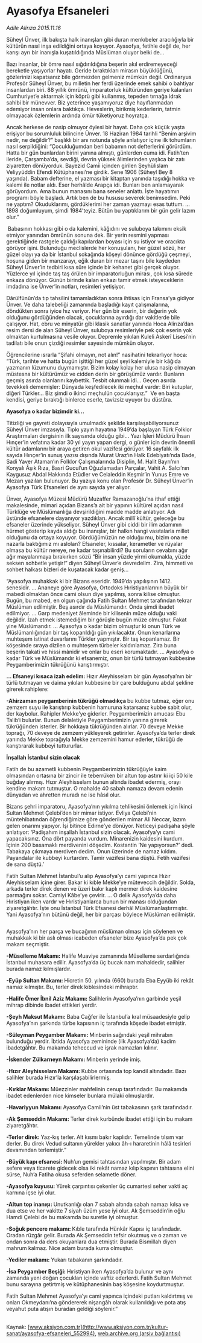 # Ayasofya Efsaneleri

*Adile Alirıza 2015.11.16*

<div class="pNewsDetailMainContent ctx_content" itemprop="articleBody">
 <p>
  Süheyl Ünver, ilk bakışta halk inanışları gibi duran menkıbeler aracılığıyla bir kültürün nasıl inşa edildiğini ortaya koyuyor. Ayasofya, fetihle değil de, her karışı ayrı bir inanışla kuşatıldığında Müslüman oluyor belki de…
 </p>
 <p>
  Bazı insanlar, bir ömre nasıl sığdırıldığına beşerin akıl erdiremeyeceği bereketle yaşıyorlar hayatı. Geride bıraktıkları mirasın büyüklüğünü, gözlerinizi kapatsanız bile görmezden gelmeniz mümkün değil. Ordinaryus Profesör Süheyl Ünver, bu milletin her ferdi üzerinde emek sahibi o bahtiyar insanlardan biri. 88 yıllık ömrünü, imparatorluk kültüründen geriye kalanları Cumhuriyet’e aktarmak için köprü gibi kullanmış, tepeden tırnağa idrak sahibi bir münevver. Biz yeterince yaşamıyoruz diye hayıflanmadan edemiyor insan onlara baktıkça. Heveslerin, birikmiş kederlerin, tatmin olmayacak özlemlerin ardında ömür tüketiyoruz hoyratça.
 </p>
 <p>
  Ancak herkese de nasip olmuyor öylesi bir hayat. Daha çok küçük yaşta erişiyor bu sorumluluk bilincine Ünver. 18 Haziran 1984 tarihli “Benim arşivim nedir, ne değildir?” başlıklı bir anı notunda şöyle anlatıyor içine ilk tohumların nasıl serpildiğini: “Çocukluğumdan beri babamın not defterlerini görürdüm. Hatta bir gün bunlardan birini yanına almıştı, günlerden cuma idi. Fatih’ten ileride, Çarşamba’da, sevdiği, devrin yüksek âlimlerinden yaşlıca bir zatı ziyaretten dönüyorduk. Bayezid Camii içinden girilen Şeyhülislam Veliyyüddin Efendi Kütüphanesi’ne girdik. Sene 1906 (Süheyl Bey 8 yaşında). Babam defterine, el yazması bir kitaptan yanında taşıdığı hokka ve kalemi ile notlar aldı. Eser herhâlde Arapça idi. Bunları ben anlamayarak görüyordum. Ama bunun manasını bana seneler anlattı. İşte hayatımın programı böyle başladı. Artık ben de bu hususu severek benimsedim. Peki ne yaptım? Okuduklarımı, gördüklerimi her zaman yazmayı esas tuttum. ... 1898 doğumluyum, şimdi 1984’teyiz. Bütün bu yaptıklarım bir gün gelir lazım olur.”
 </p>
 <p>
  <img alt="" src="/web/20151124082542im_/http://www.aksiyon.com.tr/kultur-sanat/ http:/medya.aksiyon.com.tr/aksiyon/2015/11/16/573098.jpg "/>
  Babasının hokkası gibi o da kalemini, kâğıdını ve suluboya takımını eksik etmiyor yanından ömrünün sonuna dek. Bir yerin resmini yapması gerektiğinde rastgele çaldığı kapılardan boyası için su istiyor ve oracıkta görüyor işini. Bulunduğu meclislerde her konuşulanı, her güzel sözü, her güzel olayı ya da bir İstanbul sokağında köşeyi dönünce gördüğü çeşmeyi, hoşuna giden bir manzarayı, eğik duran bir mezar taşını bile kaydeden Süheyl Ünver’in tedbiri kısa süre içinde bir kehanet gibi gerçek oluyor. Yüzlerce yıl içinde taş taş örülen bir imparatorluğun mirası, çok kısa sürede enkaza dönüyor. Günün birinde kalan enkazı tamir etmek isteyeceklerin imdadına ise Ünver’in notları, resimleri yetişiyor.
 </p>
 <p>
  Dârülfünûn’da tıp tahsilini tamamladıktan sonra ihtisas için Fransa’ya gidiyor Ünver. Ve daha talebeliği zamanında başladığı kayıt çalışmalarına, döndükten sonra iyice hız veriyor. Her gün bir eserin, bir değerin yok olduğunu gördüğünden olacak, çocuklarına ayırdığı dar vakitlerde bile çalışıyor. Hat, ebru ve minyatür gibi klasik sanatlar yanında Hoca Alirıza’dan resim dersi de alan Süheyl Ünver, suluboya resimleriyle pek çok eserin yok olmaktan kurtulmasına vesile oluyor. Depremle yıkılan Kuleli Askerî Lisesi’nin tadilatı bile onun çizdiği resimler sayesinde mümkün oluyor.
 </p>
 <p>
  Öğrencilerine ısrarla “Şifahi olmayın, not alın!” nasihatini tekrarlıyor hoca: “Türk, tarihte ve hatta bugün işittiği her güzel şeyi kalemiyle bir kâğıda yazmanın lüzumunu duymamıştır. Bizim kolay kolay her ulusa nasip olmayan müstesna bir kültürümüz ve cidden derin bir görüşümüz vardır. Bunların geçmiş asırda olanlarını kaybettik. Tesbit olunmalı idi... Geçen asırda tevekkeli dememişler: Dünyada keşfedilecek iki meçhul vardır: Biri kutuplar, diğeri Türkler... Biz şimdi o ikinci meçhulün çocuklarıyız.”  Ve en başta kendisi, geriye bıraktığı binlerce eserle, tavizsiz uyuyor bu düstûra.
 </p>
 <p>
  <strong>
   Ayasofya o kadar bizimdir ki...
  </strong>
 </p>
 <p>
  Titizliği ve gayreti dolayısıyla umulmadık şekilde karşılaşabiliyorsunuz Süheyl Ünver imzasıyla. Tıpkı yayın hayatına 1949’da başlayan Türk Folklor Araştırmaları dergisinin ilk sayısında olduğu gibi... Yazı İşleri Müdürü İhsan Hınçer’in vefatına kadar 30 yıl yayın yapan dergi, o günler için devrin önemli kültür adamlarını bir araya getiren okul vazifesi görüyor. 16 sayfalık ilk sayıda Hınçer’in sunuş yazısı dışında Murat Uraz’ın Halk Edebiyatı’nda Bade, Sadi Yaver Ataman’ın Folklor Çalışmalarında Disiplin, M. Halit Bayrı’nın Konyalı Âşık Rıza, Basri Gucul’un Oğuzlamadan Parçalar, Vahit A. Salcı’nın Kaygusuz Abdal Hakkında Etüdler ve Celaleddin Keşmir’in Yunus Emre ve Mezarı yazıları bulunuyor. Bu yazıya konu olan Profesör Dr. Süheyl Ünver’in Ayasofya Türk Efsaneleri de aynı sayıda yer alıyor.
 </p>
 <p>
  Ünver, Ayasofya Müzesi Müdürü Muzaffer Ramazanoğlu’na ithaf ettiği makalesinde, mimari açıdan Bizans’a ait bir yapının kültürel açıdan nasıl Türklüğe ve Müslümanlığa devşirildiğini madde madde anlatıyor. Adı üstünde efsanelere dayanıyor yazdıkları. Ancak millî kültür, geleceğe bu efsaneler üzerinde yükseliyor. Süheyl Ünver gibi ciddi bir ilim adamının hürmet gösterip kayda aldığı bu inanışlar, bir halkın hangi vasıtalarla millet olduğunu da ortaya koyuyor. Gördüğümüzün ne olduğu mu, bizim ona ne nazarla baktığımız mı aslolan? Efsaneler, kıssalar, kerametler ve rüyalar olmasa bu kültür nereye, ne kadar taşınabilirdi? Bu soruların cevabını ağır ağır mayalanmaya bırakırken sözü “Bir insan yüzde yirmi okumakla, yüzde seksen sohbetle yetişir!” diyen Süheyl Ünver’e devredelim. Zira, himmeti ve sohbet halkası bizleri de kuşatacak kadar geniş...
 </p>
 <p>
  “Ayasofya muhakkak ki bir Bizans eseridir. 1949’da yapılışının 1412. senesidir. ... Ananeye göre Ayasofya, Ortodoks Hıristiyanlarının büyük bir mabedi olmaktan önce cami olsun diye yapılmış, sonra kilise olmuştur. Bugün, bu mabed, en olgun çağında Fatih Sultan Mehmet tarafından tekrar Müslüman edilmiştir. Beş asırdır da Müslümandır. Onda şimdi ibadet edilmiyor. ... Garp medeniyet âleminde bir kilisenin müze olduğu vaki değildir. İzah etmek istemediğim bir görüşle bugün müze olmuştur. Fakat yine Müslümandır. ... Ayasofya o kadar bizim olmuştur ki onun Türk ve Müslümanlığından bir taş koparıldığı gün yıkılacaktır. Onun kenarlarına muhteşem istinat duvarlarını Türkler yapmıştır. Bir taş koparılamaz. Bir köşesinde sıraya dizilen o muhteşem türbeler kaldırılamaz. Zira buna beşerin takati ve hissi mânidir ve onlar bu eseri korumaktadır. ... Ayasofya o kadar Türk ve Müslümandır ki efsanemiz, onun bir türlü tutmayan kubbesine Peygamberimizin tükrüğünü karıştırmıştır.
 </p>
 <p>
  <strong>
   ... Efsaneyi kısaca izah edelim:
  </strong>
  Hızır Aleyhisselam bir gün Ayasofya’nın bir türlü tutmayan ve daima yıkılan kubbesine bir çare bulduğunu abdal şekline girerek rahiplere:
 </p>
 <p>
  <strong>
   -Ahirzaman peygamberinin tükrüğü olmadıkça
  </strong>
  bu kubbe tutmaz, eğer onu zemzem suyu ile karıştırıp kubbenin hamuruna katarsanız kubbe sabit olur, der kaybolur. Rahipler Mekke’ye giderler. Peygamberimizin amucası Ebu Talib’i bulurlar. Bunun delaletiyle Peygamberimizin yanına girerek tükrüğünden isterler. Bir hokkaya tükrüğünden alırlar. 70 deveye Mekke toprağı, 70 deveye de zemzem yükleyerek getirirler. Ayasofya’da terler direk yanında Mekke toprağıyla Mekke zemzemini hamur ederler, tükrüğü de karıştırarak kubbeyi tuttururlar.
 </p>
 <p>
  <strong>
   İnşallah İstanbul sizin olacak
  </strong>
 </p>
 <p>
  Fatih de bu azametli kubbenin Peygamberimizin tükrüğüyle kaim olmasından ortasına bir zincir ile teberrüken bir altun top astırır ki içi 50 kile buğday alırmış. Hızır Aleyhisselam bunun altında ibadet edermiş, orayı kendine makam tutmuştur. O mahalde 40 sabah namaza devam edenin dünyadan ve ahretten muradı ne ise hâsıl olur.
 </p>
 <p>
  Bizans şehri imparatoru, Ayasofya’nın yıkılma tehlikesini önlemek için İkinci Sultan Mehmet Çelebi’den bir mimar istiyor. Evliya Çelebi’nin müntehibatından öğrendiğimize göre gönderilen mimar Ali Neccar, lazım gelen onarımı yapıyor. İşi bitince Edirne’ye dönüyor. Neticeyi padişaha şöyle anlatıyor: ‘Padişahım inşallah İstanbul sizin olacak. Ayasofya’yı cami yapacaksınız. Ona dört payanda vurdum. Minarenizin kaidesini kurdum. İçinin 200 basamaklı merdivenini döşedim. Kostantin ‘Ne yapıyorsun?’ dedi. Tabakaya çıkmaya merdiven dedim. Onun üzerinde de namaz kıldım. Payandalar ile kubbeyi kurtardım. Tamir vazifesi bana düştü. Fetih vazifesi de sana düştü.’
 </p>
 <p>
  Fatih Sultan Mehmet İstanbul’u alıp Ayasofya’yı cami yapınca Hızır Aleyhisselam içine girer. Bakar ki kıble Mekke’ye müteveccih değildir. Solda, arkada terler direk denen ve üzeri bakır kaplı mermer direk kaidesine parmağını sokar. Camiyi Kâbe’ye çevirir. ... O delik Ayasofya’da daha Hıristiyan iken vardır ve Hıristiyanlarca bunun bir manası olduğundan ziyaretgâhtır. İşte onu İstanbul Türk Efsanesi derhâl Müslümanlaştırmıştır. Yani Ayasofya’nın bütünü değil, her bir parçası böylece Müslüman edilmiştir.
 </p>
 <p>
  <img alt="" src="http://web.archive.org/web/20151124082542im_/http://medya.aksiyon.com.tr//aksiyon/2015/11/16/573099.jpg "/>
 </p>
 <p>
  Ayasofya’nın her parça ve bucağının müslüman olması için söylenen ve muhakkak ki bir aslı olması icabeden efsaneler bize Ayasofya’da pek çok makam seçmiştir.
 </p>
 <p>
  <strong>
   -Müselleme Makamı:
  </strong>
  Halife Muaviye zamanında Müselleme serdarlığında İstanbul muhasara edilir. Ayasofya’da üç bucak nam mahaldedir, salihler burada namaz kılmışlardır.
 </p>
 <p>
  <strong>
   -Eyüp Sultan Makamı:
  </strong>
  Hicretin 50. yılında (660) burada Eba Eyyüb iki rekât namaz kılmıştır. Bu, terler direk kıblesindeki mihraptır.
 </p>
 <p>
  <strong>
   -Halife Ömer İbnil Aziz Makamı:
  </strong>
  Salihlerin Ayasofya’nın garbinde yeşil mihrap dibinde ibadet ettikleri yerdir.
 </p>
 <p>
  <strong>
   -Şeyh Maksut Makamı:
  </strong>
  Baba Cağfer ile İstanbul’a kral müsaadesiyle gelip Ayasofya’nın şarkında türbe kapısının iç tarafında köşede ibadet etmiştir.
 </p>
 <p>
  <strong>
   -Süleyman Peygamber Makamı:
  </strong>
  Minberin sağındaki yeşil mihrabın bulunduğu yerdir. İbtida Ayasofya zemininde (ilk Ayasofya’da) kadim ibadetgâhtır. Bu makamda teheccud ve işrak namazları kılınır.
 </p>
 <p>
  <strong>
   -İskender Zülkarneyn Makamı:
  </strong>
  Minberin yerinde imiş.
 </p>
 <p>
  <strong>
   -Hızır Aleyhisselam Makamı:
  </strong>
  Kubbe ortasında top kandil altındadır. Bazı salihler burada Hızır’la karşılaşabilirlermiş.
 </p>
 <p>
  <strong>
   -Kırklar Makamı:
  </strong>
  Müezzinler mahfelinin cenup tarafındadır. Bu makamda ibadet edenlerden nice kimseler bunlara mülaki olmuşlardır.
 </p>
 <p>
  <strong>
   -Havariyyun Makamı:
  </strong>
  Ayasofya Camii’nin üst tabakasının şark tarafındadır.
 </p>
 <p>
  <strong>
   -Ak Şemseddin Makamı:
  </strong>
  Terler direk kurbünde ibadet ettiği için bu makam ziyaretgâhtır.
 </p>
 <p>
  <strong>
   -Terler direk:
  </strong>
  Yaz-kış terler. Alt kısmı bakır kaplıdır. Temelinde tılsım var derler. Bu direk Vedud sultanın yürekler yakıcı âh-ı hararetinin hâlâ tesirleri devamından terlemiştir.”
 </p>
 <p>
  <strong>
   -Büyük kapı efsanesi:
  </strong>
  Nuh’un gemisi tahtasından yapılmıştır. Bir adam sefere veya ticarete gidecek olsa iki rekât namaz kılıp kapının tahtasına elini sürse, Nuh’a Fatiha okusa seferden selametle döner.
 </p>
 <p>
  <strong>
   -Ayasofya kuyusu:
  </strong>
  Yürek çarpıntısı çekenler üç cumartesi seher vakti aç karnına içse iyi olur.
 </p>
 <p>
  <strong>
   -Altun top inanışı:
  </strong>
  Unutkanlığı olan 7 sabah altında sabah namazı kılsa ve dua etse ve her vakitte 7 siyah üzüm yese iyi olur. Ak Şemseddin’in oğlu Hamdi Çelebi de bu makamda bu suretle iyi olmuştur.
 </p>
 <p>
  <strong>
   -Soğuk pencere makamı:
  </strong>
  Kıble tarafında Hünkâr Kapısı iç tarafındadır. Oradan rüzgâr gelir. Burada Ak Şemseddin tefsir okutmuş ve o zaman ve ondan sonra da ders okuyanlara dua etmiştir. Burada Bismillah diyen mahrum kalmaz. Nice adam burada kurra olmuştur.
 </p>
 <p>
  <strong>
   -Yediler makamı:
  </strong>
  Yukarı tabakanın şarkındadır.
 </p>
 <p>
  <strong>
   -İsa Peygamber Beşiği:
  </strong>
  Hıristiyan iken Ayasofya’da bulunur ve aynı zamanda yeni doğan çocukları içinde vaftiz ederlerdi. Fatih Sultan Mehmet bunu sarayına getirtmiş ve kütüphanesinin baş köşesine koydurtmuştur.
 </p>
 <p>
  Fatih Sultan Mehmet Ayasofya’yı cami yapınca içindeki putları kaldırtmış ve onları Okmeydanı’na göndererek nişangâh olarak kullanıldığı ve pota atış veyahut puta atışın buradan geldiği söylenir.”
  <br>
  </br>
 </p>
 <p>
 </p>
</div>


Kaynak: [www.aksiyon.com.tr](http://www.aksiyon.com.tr/kultur-sanat/ayasofya-efsaneleri_552994), [web.archive.org (arşiv bağlantısı)](http://web.archive.org/web/20151124082542/http://www.aksiyon.com.tr/kultur-sanat/ayasofya-efsaneleri_552994)
